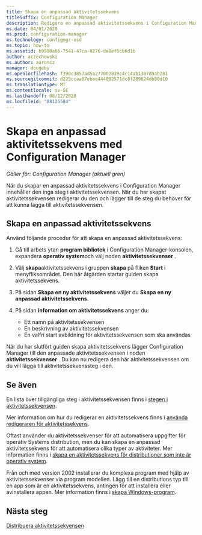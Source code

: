 ```yaml
---
title: Skapa en anpassad aktivitetssekvens
titleSuffix: Configuration Manager
description: Redigera en anpassad aktivitetssekvens i Configuration Manager för att lägga till steg i aktivitetssekvensen.
ms.date: 04/01/2020
ms.prod: configuration-manager
ms.technology: configmgr-osd
ms.topic: how-to
ms.assetid: b9800a66-7541-47ca-8276-da8ef6cb6d1b
author: aczechowski
ms.author: aaroncz
manager: dougeby
ms.openlocfilehash: f390c3857ad5a277002839c4c14ab1307d9ab281
ms.sourcegitcommit: d225ccaa67ebee444002571dc8f289624db80d10
ms.translationtype: MT
ms.contentlocale: sv-SE
ms.lasthandoff: 08/12/2020
ms.locfileid: "88125584"
---
```

# <a name="create-a-custom-task-sequence-with-configuration-manager"></a>Skapa en anpassad aktivitetssekvens med Configuration Manager

*Gäller för: Configuration Manager (aktuell gren)*

När du skapar en anpassad aktivitetssekvens i Configuration Manager innehåller den inga steg i aktivitetssekvensen. När du har skapat aktivitetssekvensen redigerar du den och lägger till de steg du behöver för att kunna lägga till aktivitetssekvensen.  

## <a name="create-a-custom-task-sequence"></a><a name="BKMK_CustomTS"></a>Skapa en anpassad aktivitetssekvens

Använd följande procedur för att skapa en anpassad aktivitetssekvens:

1. Gå till arbets ytan **program bibliotek** i Configuration Manager-konsolen, expandera **operativ system**och välj noden **aktivitetssekvenser** .  

1. Välj **skapa**aktivitetssekvens i gruppen **skapa** på fliken **Start** i menyfliksområdet. Den här åtgärden startar guiden skapa aktivitetssekvens.  

1. På sidan **Skapa en ny aktivitetssekvens** väljer du **Skapa en ny anpassad aktivitetssekvens**.  

1. På sidan **information om aktivitetssekvens** anger du:

    - Ett namn på aktivitetssekvensen
    - En beskrivning av aktivitetssekvensen
    - En valfri start avbildning för aktivitetssekvensen som ska användas

När du har slutfört guiden skapa aktivitetssekvens lägger Configuration Manager till den anpassade aktivitetssekvensen i noden **aktivitetssekvenser** . Du kan nu redigera den här aktivitetssekvensen om du vill lägga till aktivitetssekvenssteg i den.  

## <a name="see-also"></a>Se även

En lista över tillgängliga steg i aktivitetssekvensen finns i [stegen i aktivitetssekvensen](../understand/task-sequence-steps.md).  

Mer information om hur du redigerar en aktivitetssekvens finns i [använda redigeraren för aktivitetssekvens](../understand/task-sequence-editor.md).  

Oftast använder du aktivitetssekvenser för att automatisera uppgifter för operativ Systems distribution, men du kan skapa en anpassad aktivitetssekvens för att automatisera olika typer av aktiviteter. Mer information finns i [skapa en aktivitetssekvens för distributioner som inte är operativ system](create-a-task-sequence-for-non-operating-system-deployments.md).

Från och med version 2002 installerar du komplexa program med hjälp av aktivitetssekvenser via program modellen. Lägg till en distributions typ till en app som är en aktivitetssekvens, antingen för att installera eller avinstallera appen. Mer information finns i [skapa Windows-program](../../apps/get-started/creating-windows-applications.md#bkmk_tsdt).<!-- 3555953 -->

## <a name="next-steps"></a>Nästa steg

[Distribuera aktivitetssekvensen](deploy-a-task-sequence.md)
